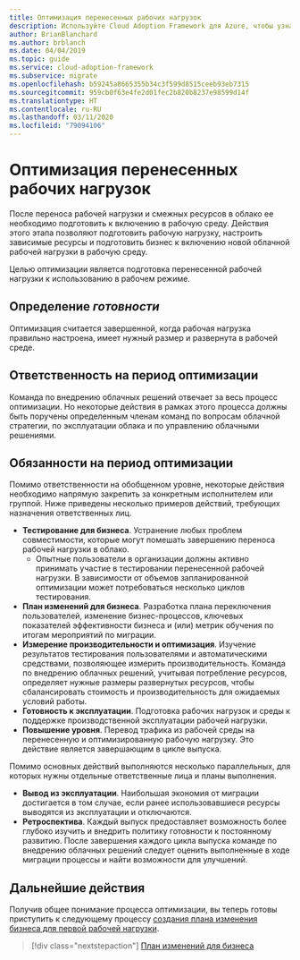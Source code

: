 ```yaml
---
title: Оптимизация перенесенных рабочих нагрузок
description: Используйте Cloud Adoption Framework для Azure, чтобы узнать, как подготовить перенесенную рабочую нагрузку и ресурсы для повышения уровня рабочей среды.
author: BrianBlanchard
ms.author: brblanch
ms.date: 04/04/2019
ms.topic: guide
ms.service: cloud-adoption-framework
ms.subservice: migrate
ms.openlocfilehash: b59245a8665355b34c3f599d8515ceeb93eb7315
ms.sourcegitcommit: 959cb0f63e4fe2d01fec2b820b8237e98599d14f
ms.translationtype: HT
ms.contentlocale: ru-RU
ms.lasthandoff: 03/11/2020
ms.locfileid: "79094106"
---
```

# <a name="optimize-migrated-workloads"></a>Оптимизация перенесенных рабочих нагрузок

После переноса рабочей нагрузки и смежных ресурсов в облако ее необходимо подготовить к включению в рабочую среду. Действия этого этапа позволяют подготовить рабочую нагрузку, настроить зависимые ресурсы и подготовить бизнес к включению новой облачной рабочей нагрузки в рабочую среду.

Целью оптимизации является подготовка перенесенной рабочей нагрузки к использованию в рабочем режиме.

## <a name="definition-of-done"></a>Определение *готовности*

Оптимизация считается завершенной, когда рабочая нагрузка правильно настроена, имеет нужный размер и развернута в рабочей среде.

## <a name="accountability-during-optimization"></a>Ответственность на период оптимизации

Команда по внедрению облачных решений отвечает за весь процесс оптимизации. Но некоторые действия в рамках этого процесса должны быть поручены определенным членам команд по вопросам облачной стратегии, по эксплуатации облака и по управлению облачными решениями.

## <a name="responsibilities-during-optimization"></a>Обязанности на период оптимизации

Помимо ответственности на обобщенном уровне, некоторые действия необходимо напрямую закрепить за конкретным исполнителем или группой. Ниже приведены несколько примеров действий, требующих назначения ответственных лиц.

- **Тестирование для бизнеса**. Устранение любых проблем совместимости, которые могут помешать завершению переноса рабочей нагрузки в облако.
  - Опытные пользователи в организации должны активно принимать участие в тестировании перенесенной рабочей нагрузки. В зависимости от объемов запланированной оптимизации может потребоваться несколько циклов тестирования.
- **План изменений для бизнеса**. Разработка плана переключения пользователей, изменение бизнес-процессов, ключевых показателей эффективности бизнеса и (или) метрик обучения по итогам мероприятий по миграции.
- **Измерение производительности и оптимизация**. Изучение результатов тестирования пользователями и автоматическими средствами, позволяющее измерить производительность. Команда по внедрению облачных решений, учитывая потребление ресурсов, определяет нужные размеры развернутых ресурсов, чтобы сбалансировать стоимость и производительность для ожидаемых условий работы.
- **Готовность к эксплуатации**. Подготовка рабочих нагрузок и среды к поддержке производственной эксплуатации рабочей нагрузки.
- **Повышение уровня**. Перевод трафика из рабочей среды на перенесенную и оптимизированную рабочую нагрузку. Это действие является завершающим в цикле выпуска.

Помимо основных действий выполняются несколько параллельных, для которых нужны отдельные ответственные лица и планы выполнения.

- **Вывод из эксплуатации**. Наибольшая экономия от миграции достигается в том случае, если ранее использовавшиеся ресурсы выводятся из эксплуатации и отключаются.
- **Ретроспектива**. Каждый выпуск предоставляет возможность более глубоко изучить и внедрить политику готовности к постоянному развитию. После завершения каждого цикла выпуска команде по внедрению облачных решений следует оценить выполненные в ходе миграции процессы и найти возможности для улучшений.

## <a name="next-steps"></a>Дальнейшие действия

Получив общее понимание процесса оптимизации, вы теперь готовы приступить к следующему процессу [создания плана изменения бизнеса для первой рабочей нагрузки](./business-change-plan.md).

> [!div class="nextstepaction"]
> [План изменений для бизнеса](./business-change-plan.md)
